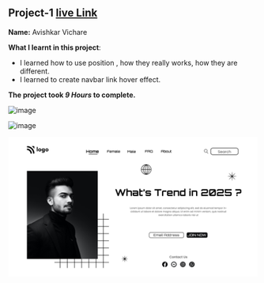 ## Project-1  [live Link](https://streetstyledesign.netlify.app/)

**Name:** Avishkar Vichare

**What I learnt in this project**:

  - I learned how to use position , how they really works, how they are different.
  - I learned to create navbar link hover effect.

**The project took ***9 Hours*** to complete.** 

![image](https://img.shields.io/badge/INeuron-LearnCodeOnline-brightgreen)

![image](https://img.shields.io/badge/Full%20stack%20JS%20bootcamp-Hitesh%20Chaudhary-lightgrey)


![image](https://github.com/AvishkarVichare/project-1/blob/master/1.png)
